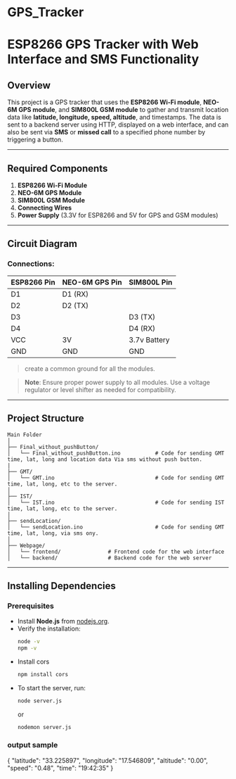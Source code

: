 # GPS_Tracker
# ESP8266 GPS Tracker with Web Interface and SMS Functionality

## Overview
This project is a GPS tracker that uses the **ESP8266 Wi-Fi module**, **NEO-6M GPS module**, and **SIM800L GSM module** to gather and transmit location data like **latitude, longitude, speed, altitude**, and timestamps. The data is sent to a backend server using HTTP, displayed on a web interface, and can also be sent via **SMS** or **missed call** to a specified phone number by triggering a button.

---

## Required Components
1. **ESP8266 Wi-Fi Module**  
2. **NEO-6M GPS Module**  
3. **SIM800L GSM Module**  
4. **Connecting Wires**  
5. **Power Supply** (3.3V for ESP8266 and 5V for GPS and GSM modules)

---

## Circuit Diagram
### Connections:
| ESP8266 Pin | NEO-6M GPS Pin | SIM800L Pin  |
|-------------|----------------|--------------|
| D1          | D1 (RX)        |              |
| D2          | D2 (TX)        |              |
| D3          |                | D3 (TX)      |   
| D4          |                | D4 (RX)      | 
| VCC         | 3V             | 3.7v Battery |
| GND         | GND            | GND          |

>create a common ground for all the modules.

> **Note**: Ensure proper power supply to all modules. Use a voltage regulator or level shifter as needed for compatibility.  

---

## Project Structure

```
Main Folder
│
├── Final_without_pushButton/
│   └── Final_without_pushButton.ino           # Code for sending GMT time, lat, long and location data Via sms without push button.
|
├── GMT/
│   └── GMT.ino                                # Code for sending GMT time, lat, long, etc to the server.
│
├── IST/
│   └── IST.ino                                # Code for sending IST time, lat, long, etc to the server.
│
├── sendLocation/
│   └── sendLocation.ino                       # Code for sending GMT time, lat, long, via sms ony.
│
├── Webpage/
│   └── frontend/               # Frontend code for the web interface
│   └── backend/                # Backend code for the web server
```

---

## Installing Dependencies

### Prerequisites
- Install **Node.js** from [nodejs.org](https://nodejs.org).  
- Verify the installation:
  ```bash
  node -v
  npm -v

- Install cors
    ```bash
    npm install cors
    ```
- To start the server, run:
    ```bash
    node server.js
    ```
    or
    ```bash
    nodemon server.js
    ```
### output sample
{
  "latitude": "33.225897",
  "longitude": "17.546809",
  "altitude": "0.00",
  "speed": "0.48",
  "time": "19:42:35"
}

